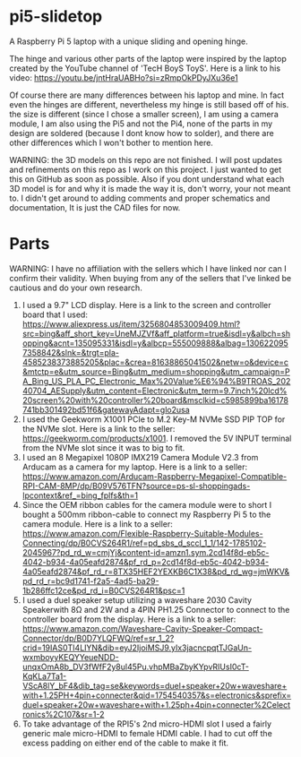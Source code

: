 # pi5-slidetop
A Raspberry Pi 5 laptop with a unique sliding and opening hinge. 

The hinge and various other parts of the laptop were inspired by the laptop created by the YouTube channel of 'TecH BoyS ToyS'. Here is a link to his video: https://youtu.be/jntHraUABHo?si=zRmpOkPDyJXu36e1




 Of course there are many differences between his laptop and mine. In fact even the hinges are different, nevertheless my hinge is still based off of his. the size is different (since I chose a smaller screen), I am using a camera module, I am also using the Pi5 and not the Pi4, none of the parts in my design are soldered (because I dont know how to solder), and there are other differences which I won't bother to mention here.


WARNING: the 3D models on this repo are not finished. I will post updates and refinements on this repo as I work on this project. I just wanted to get this on GitHub as soon as possible. Also if you dont understand what each 3D model is for and why it is made the way it is, don't worry, your  not meant to. I didn't get around to adding comments and proper schematics and documentation, It is just the CAD files for now.

# Parts

WARNING: I have no affiliation with the sellers which I have linked nor can I confirm their validity. When buying from any of the sellers that I've linked be cautious and do your own research. 

1. I used a 9.7" LCD display. Here is a link to the screen and controller board that I used: https://www.aliexpress.us/item/3256804853009409.html?src=bing&aff_short_key=UneMJZVf&aff_platform=true&isdl=y&albch=shopping&acnt=135095331&isdl=y&albcp=555009888&albag=1306220957358842&slnk=&trgt=pla-4585238373885205&plac=&crea=81638865041502&netw=o&device=c&mtctp=e&utm_source=Bing&utm_medium=shopping&utm_campaign=PA_Bing_US_PLA_PC_Electronic_Max%20Value%E6%94%B9TROAS_20240704_AESupply&utm_content=Electronic&utm_term=9.7inch%20lcd%20screen%20with%20controller%20board&msclkid=c5985899ba16178741bb301492bd51f6&gatewayAdapt=glo2usa
2. I used the Geekworm X1001 PCIe to M.2 Key-M NVMe SSD PIP TOP for the NVMe slot. Here is a link to the seller: https://geekworm.com/products/x1001. I removed the 5V INPUT terminal from the NVMe slot since it was to big to fit.
3. I used an 8 Megapixel 1080P IMX219 Camera Module V2.3 from Arducam as a camera for my laptop. Here is a link to a seller: https://www.amazon.com/Arducam-Raspberry-Megapixel-Compatible-RPI-CAM-8MP/dp/B09V576TFN?source=ps-sl-shoppingads-lpcontext&ref_=bing_fplfs&th=1
4. Since the OEM ribbon cables for the camera module were to short I bought a 500mm ribbon-cable to connect my Raspberry Pi 5 to the camera module. Here is a link to a seller: https://www.amazon.com/Flexible-Raspberry-Suitable-Modules-Connecting/dp/B0CVS264R1/ref=pd_sbs_d_sccl_1_1/142-1785102-2045967?pd_rd_w=cmjYj&content-id=amzn1.sym.2cd14f8d-eb5c-4042-b934-4a05eafd2874&pf_rd_p=2cd14f8d-eb5c-4042-b934-4a05eafd2874&pf_rd_r=8TX35HEF2YEXKB6C1X38&pd_rd_wg=jmWKV&pd_rd_r=bc9d1741-f2a5-4ad5-ba29-1b286ffc12ce&pd_rd_i=B0CVS264R1&psc=1
5. I used a duel speaker setup utilizing a waveshare 2030 Cavity Speakerwith 8Ω and 2W and a 4PIN PH1.25 Connector to connect to the controller board from the display. Here is a link to a seller: https://www.amazon.com/Waveshare-Cavity-Speaker-Compact-Connector/dp/B0D7YLQFWQ/ref=sr_1_2?crid=19IAS0TI4LIYN&dib=eyJ2IjoiMSJ9.yIx3jacncpqtTJGaUn-wxmboyyKEQYYeueNDD-unqxOmA8b_DV3fWfF2y8ul45Pu.vhpMBaZbyKYpvRIUsI0cT-KqKLa7Ta1-VScA8lY_bF4&dib_tag=se&keywords=duel+speaker+20w+waveshare+with+1.25PH+4pin+connecter&qid=1754540357&s=electronics&sprefix=duel+speaker+20w+waveshare+with+1.25ph+4pin+connecter%2Celectronics%2C107&sr=1-2
6. To take advantage of the RPI5's 2nd micro-HDMI slot I used a fairly generic male micro-HDMI to female HDMI cable. I had to cut off the excess padding on either end of the cable to make it fit.
